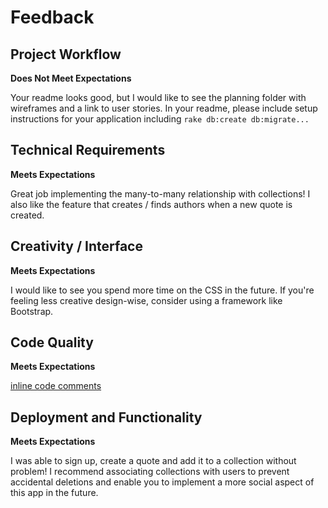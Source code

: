 # Feedback

## Project Workflow

**Does Not Meet Expectations**

Your readme looks good, but I would like to see the planning folder
with wireframes and a link to user stories. In your readme, please
include setup instructions for your application including `rake db:create db:migrate...`

## Technical Requirements

**Meets Expectations**

Great job implementing the many-to-many relationship with collections! I also
like the feature that creates / finds authors when a new quote is created.

## Creativity / Interface

**Meets Expectations**

I would like to see you spend more time on the CSS in the future. If you're
feeling less creative design-wise, consider using a framework like Bootstrap.

## Code Quality

**Meets Expectations**

[inline code comments](https://github.com/jshawl/QuotesApp/compare/ce5f446...c18744e)

## Deployment and Functionality

**Meets Expectations**

I was able to sign up, create a quote and add it to a collection without problem! I
recommend associating collections with users to prevent accidental deletions
and enable you to implement a more social aspect of this app in the future.
